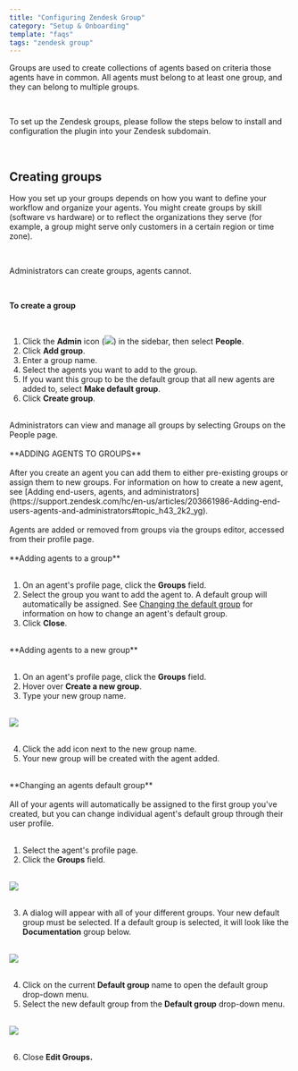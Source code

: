 ```yaml
---
title: "Configuring Zendesk Group"
category: "Setup & Onboarding"
template: "faqs"
tags: "zendesk group"
---
```


Groups are used to create collections of agents based on criteria those agents have in common. All agents must belong to at least one group, and they can belong to multiple groups.

<br />

To set up the Zendesk groups, please follow the steps below to install and configuration the plugin into your Zendesk subdomain.

<br />

## Creating groups

How you set up your groups depends on how you want to define your workflow and organize your agents. You might create groups by skill (software vs hardware) or to reflect the organizations they serve (for example, a group might serve only customers in a certain region or time zone).

<br />

Administrators can create groups, agents cannot.

<br />

**To create a group**

<br />

1. Click the **Admin** icon (<img src="/images/zendesk-group-admin_icon.png" data-canonical-src="/images/zendesk-group-admin_icon.png" />) in the sidebar, then select **People**.
1. Click **Add group**.
1. Enter a group name.
1. Select the agents you want to add to the group.
1. If you want this group to be the default group that all new agents are added to, select **Make default group**.
1. Click **Create group**.

<br />
Administrators can view and manage all groups by selecting Groups on the People page.
<br />

<br />
**ADDING AGENTS TO GROUPS**
<br />

<br />
After you create an agent you can add them to either pre-existing groups or assign them to new groups. For information on how to create a new agent, see [Adding end-users, agents, and administrators](https://support.zendesk.com/hc/en-us/articles/203661986-Adding-end-users-agents-and-administrators#topic_h43_2k2_yg).
<br />

<br />
Agents are added or removed from groups via the groups editor, accessed from their profile page.
<br />

<br />
**Adding agents to a group**
<br />

<br />

1. On an agent's profile page, click the **Groups** field.
1. Select the group you want to add the agent to. A default group will automatically be assigned. See [Changing the default group](https://support.zendesk.com/hc/en-us/articles/203661966-Creating-managing-and-using-groups#topic_mq1_h13_dt) for information on how to change an agent's default group.
1. Click **Close**.

<br />
**Adding agents to a new group**
<br />

<br />

1. On an agent's profile page, click the **Groups** field.
1. Hover over **Create a new group**.
1. Type your new group name.

<br />
<img src="/images/zendesk-group-adding_agents.png" data-canonical-src="/images/zendesk-group-adding_agents.png" />
<br />

<br />

4. Click the add icon next to the new group name.
5. Your new group will be created with the agent added.

<br />
**Changing an agents default group**
<br />

<br />
All of your agents will automatically be assigned to the first group you've created, but you can change individual agent's default group through their user profile.
<br />

<br />

1. Select the agent's profile page.
1. Click the **Groups** field.
 
<br />
 <img src="/images/zendesk-group-agent1.png" data-canonical-src="/images/zendesk-group-agent1.png" />
<br />

<br />

3. A dialog will appear with all of your different groups. Your new default group must be selected. If a default group is selected, it will look like the **Documentation** group below. 

<br />
 <img src="/images/zendesk-group-agent2.png" data-canonical-src="/images/zendesk-group-agent2.png" />
<br />

<br />

4. Click on the current **Default group** name to open the default group drop-down menu.
5. Select the new default group from the **Default group** drop-down menu. 

<br />
 <img src="/images/zendesk-group-agent3.png" data-canonical-src="/images/zendesk-group-agent3.png" />
<br />

<br />

6. Close **Edit Groups.**



